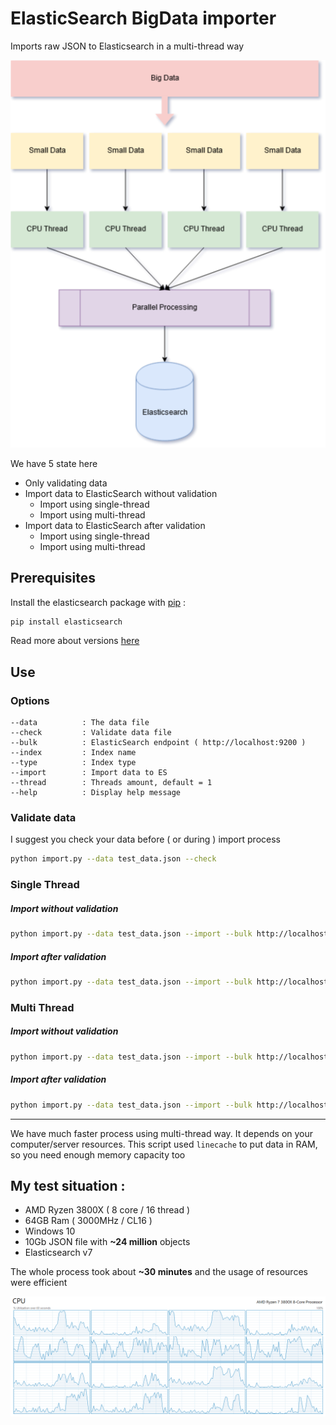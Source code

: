 # ElasticSearch BigData importer

Imports raw JSON to Elasticsearch in a multi-thread way

![diagram](Diagram.png)

We have 5 state here

- Only validating data
- Import data to ElasticSearch without validation
  - Import using single-thread
  - Import using multi-thread
- Import data to ElasticSearch after validation
  - Import using single-thread
  - Import using multi-thread

## Prerequisites

Install the elasticsearch package with [pip](https://pypi.python.org/pypi/elasticsearch) :

```bash
pip install elasticsearch
```

Read more about versions [here](https://github.com/elastic/elasticsearch-py#compatibility)

## Use

### Options

```
--data          : The data file
--check         : Validate data file
--bulk          : ElasticSearch endpoint ( http://localhost:9200 )
--index         : Index name
--type          : Index type
--import        : Import data to ES
--thread        : Threads amount, default = 1
--help          : Display help message
```

### Validate data

I suggest you check your data before ( or during ) import process

```bash
python import.py --data test_data.json --check
```

### Single Thread

##### Import without validation

```bash
python import.py --data test_data.json --import --bulk http://localhost:9200 --index index_name --type type_name
```

##### Import after validation

```bash
python import.py --data test_data.json --import --bulk http://localhost:9200 --index index_name --type type_name --check
```

### Multi Thread

##### Import without validation

```bash
python import.py --data test_data.json --import --bulk http://localhost:9200 --index index_name --type type_name --thread 16
```

##### Import after validation

```bash
python import.py --data test_data.json --import --bulk http://localhost:9200 --index index_name --type type_name --check --thread 16
```

---

We have much faster process using multi-thread way. It depends on your computer/server resources. This script used `linecache` to put data in RAM, so you need enough memory capacity too

## My test situation :

- AMD Ryzen 3800X ( 8 core / 16 thread )
- 64GB Ram ( 3000MHz / CL16 )
- Windows 10
- 10Gb JSON file with **~24 million** objects
- Elasticsearch v7

The whole process took about **~30 minutes** and the usage of resources were efficient

![usage](threads.png)

